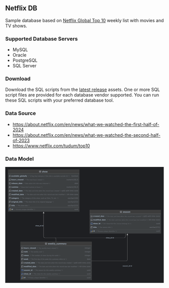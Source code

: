 ## Netflix DB

Sample database based on [Netflix Global Top 10](https://www.netflix.com/tudum/top10) weekly list with movies and TV shows.

### Supported Database Servers

* MySQL
* Oracle
* PostgreSQL
* SQL Server

### Download
Download the SQL scripts from the [latest release](../../releases) assets. One or more SQL script files are provided for each database vendor supported. You can run these SQL scripts with your preferred database tool.


### Data Source

* https://about.netflix.com/en/news/what-we-watched-the-first-half-of-2024
* https://about.netflix.com/en/news/what-we-watched-the-second-half-of-2023
* https://www.netflix.com/tudum/top10


### Data Model

![database.png](src/main/resources/images/database.png)
